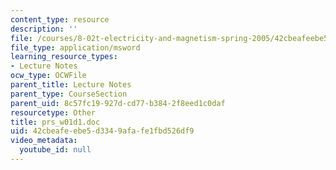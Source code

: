 ```yaml
---
content_type: resource
description: ''
file: /courses/8-02t-electricity-and-magnetism-spring-2005/42cbeafeebe5d3349afafe1fbd526df9_prs_w01d1.doc
file_type: application/msword
learning_resource_types:
- Lecture Notes
ocw_type: OCWFile
parent_title: Lecture Notes
parent_type: CourseSection
parent_uid: 8c57fc19-927d-cd77-b384-2f8eed1c0daf
resourcetype: Other
title: prs_w01d1.doc
uid: 42cbeafe-ebe5-d334-9afa-fe1fbd526df9
video_metadata:
  youtube_id: null
---
```

